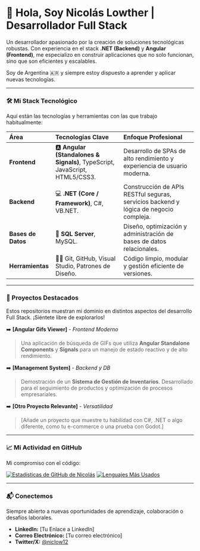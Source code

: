 # 🚀 Hola, Soy Nicolás Lowther | Desarrollador Full Stack

Un desarrollador apasionado por la creación de soluciones tecnológicas robustas. Con experiencia en el stack **.NET (Backend)** y **Angular (Frontend)**, me especializo en construir aplicaciones que no solo funcionan, sino que son eficientes y escalables.

Soy de Argentina 🇦🇷 y siempre estoy dispuesto a aprender y aplicar nuevas tecnologías.

---

### 🛠 Mi Stack Tecnológico

Aquí están las tecnologías y herramientas con las que trabajo habitualmente:

| Área | Tecnologías Clave | Enfoque Profesional |
| :--- | :--- | :--- |
| **Frontend** | 🅰️ **Angular (Standalones & Signals)**, TypeScript, JavaScript, HTML5/CSS3. | Desarrollo de SPAs de alto rendimiento y experiencia de usuario moderna. |
| **Backend** | 💻 **.NET (Core / Framework)**, C#, VB.NET. | Construcción de APIs RESTful seguras, servicios backend y lógica de negocio compleja. |
| **Bases de Datos** | 💾 **SQL Server**, MySQL. | Diseño, optimización y administración de bases de datos relacionales. |
| **Herramientas** | 🧑‍💻 Git, GitHub, Visual Studio, Patrones de Diseño. | Código limpio, modular y gestión eficiente de versiones. |

---

### 🌟 Proyectos Destacados

Estos repositorios muestran mi dominio en distintos aspectos del desarrollo Full Stack. ¡Siéntete libre de explorarlos!

➡️ **[Angular Gifs Viewer]** - *Frontend Moderno*
> Una aplicación de búsqueda de GIFs que utiliza **Angular Standalone Components** y **Signals** para un manejo de estado reactivo y de alto rendimiento.

➡️ **[Management System]** - *Backend y DB*
> Demostración de un **Sistema de Gestión de Inventarios**. Desarrollado para el seguimiento de productos y optimización de procesos empresariales.

➡️ **[Otro Proyecto Relevante]** - *Versatilidad*
> [Añade un proyecto que muestre tu habilidad con C#, .NET o algo diferente, como tu e-commerce o una prueba con Godot.]

---

### 📈 Mi Actividad en GitHub

Mi compromiso con el código:

[![Estadísticas de GitHub de Nicolás](https://github-readme-stats.vercel.app/api?username=Niclow12&show_icons=true&theme=dark&include_all_commits=true&count_private=true)](https://github.com/Niclow12)
[![Lenguajes Más Usados](https://github-readme-stats.vercel.app/api/top-langs/?username=Niclow12&layout=compact&theme=dark&hide=html)](https://github.com/Niclow12)

---

### 📬 Conectemos

Siempre abierto a nuevas oportunidades de aprendizaje, colaboración o desafíos laborales.

* **LinkedIn:** [Tu Enlace a LinkedIn]
* **Correo Electrónico:** [Tu correo electrónico]
* **Twitter/X:** [@niclow12](https://twitter.com/niclow12)
